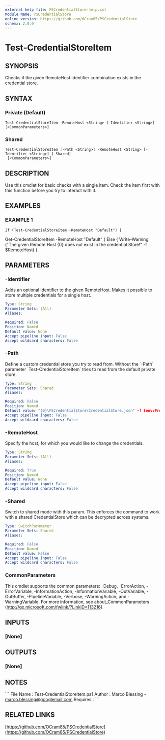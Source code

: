 ```yaml
---
external help file: PSCredentialStore-help.xml
Module Name: PSCredentialStore
online version: https://github.com/OCram85/PSCredentialStore
schema: 2.0.0
---
```


# Test-CredentialStoreItem

## SYNOPSIS
Checks if the given RemoteHost identifier combination exists in the credential store.

## SYNTAX

### Private (Default)
```
Test-CredentialStoreItem -RemoteHost <String> [-Identifier <String>] [<CommonParameters>]
```

### Shared
```
Test-CredentialStoreItem [-Path <String>] -RemoteHost <String> [-Identifier <String>] [-Shared]
 [<CommonParameters>]
```

## DESCRIPTION
Use this cmdlet for basic checks with a single item.
Check the item first with this function before
you try to interact with it.

## EXAMPLES

### EXAMPLE 1
```
If (Test-CredentialStoreItem -RemoteHost "Default") {
```

Get-CredentialStoreItem -RemoteHost "Default"
}
Else {
    Write-Warning ("The given Remote Host {0} does not exist in the credential Store!" -f $RemoteHost)
}

## PARAMETERS

### -Identifier
Adds an optional identifier to the given RemoteHost.
Makes it possible to store multiple credentials
for a single host.

```yaml
Type: String
Parameter Sets: (All)
Aliases:

Required: False
Position: Named
Default value: None
Accept pipeline input: False
Accept wildcard characters: False
```

### -Path
Define a custom credential store you try to read from.
Without the \`-Path\` parameter
\`Test-CredentialStoreItem\` tries to read from the default private store.

```yaml
Type: String
Parameter Sets: Shared
Aliases:

Required: False
Position: Named
Default value: "{0}\PSCredentialStore\CredentialStore.json" -f $env:ProgramData
Accept pipeline input: False
Accept wildcard characters: False
```

### -RemoteHost
Specify the host, for which you would like to change the credentials.

```yaml
Type: String
Parameter Sets: (All)
Aliases:

Required: True
Position: Named
Default value: None
Accept pipeline input: False
Accept wildcard characters: False
```

### -Shared
Switch to shared mode with this param.
This enforces the command to work with a shared CredentialStore which
can be decrypted across systems.

```yaml
Type: SwitchParameter
Parameter Sets: Shared
Aliases:

Required: False
Position: Named
Default value: False
Accept pipeline input: False
Accept wildcard characters: False
```

### CommonParameters
This cmdlet supports the common parameters: -Debug, -ErrorAction, -ErrorVariable, -InformationAction, -InformationVariable, -OutVariable, -OutBuffer, -PipelineVariable, -Verbose, -WarningAction, and -WarningVariable. For more information, see about_CommonParameters (http://go.microsoft.com/fwlink/?LinkID=113216).

## INPUTS

### [None]

## OUTPUTS

### [None]

## NOTES
\`\`\`
File Name   : Test-CredentialStoreItem.ps1
Author      : Marco Blessing - marco.blessing@googlemail.com
Requires    :
\`\`\`

## RELATED LINKS

[https://github.com/OCram85/PSCredentialStore](https://github.com/OCram85/PSCredentialStore)

